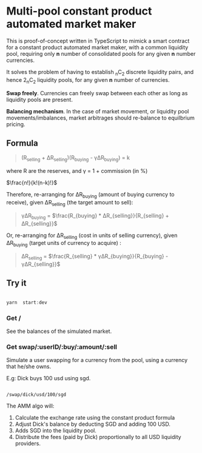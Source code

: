 
# Multi-pool constant product automated market maker

This is proof-of-concept written in TypeScript to mimick a smart contract for a constant product automated market maker, with a common liquidity pool, requiring only **n** number of consolidated pools for any given  **n** number currencies.

It solves the problem of having to establish <sub>n</sub>C<sub>2</sub> discrete liquidity pairs, and hence 2<sub>n</sub>C<sub>2</sub> liquidity pools, for any given **n** number of currencies.

**Swap freely**. Currencies can freely swap between each other as long as liquidity pools are present. 

**Balancing mechanism**. In the case of market movement, or liquidity pool movements/imbalances, market arbitrages should re-balance to equilbrium pricing.

## Formula
> (R<sub>selling</sub> + ∆R<sub>selling</sub>)(R<sub>buying</sub> - γ∆R<sub>buying</sub>) = k

where R are the reserves, and γ = 1 + commission (in %)

  $\frac{n!}{k!(n-k)!}$

Therefore, re-arranging for ∆R<sub>buying</sub> (amount of buying currency to receive), given ∆R<sub>selling</sub> (the target amount to sell):

>γ∆R<sub>buying</sub> = $\frac{R_{buying} * ∆R_{selling}}{R_{selling} + ∆R_{selling}}$

Or, re-arranging for ∆R<sub>selling</sub> (cost in units of selling currency), given ∆R<sub>buying</sub> (target units of currency to acquire) :

>∆R<sub>selling</sub> = $\frac{R_{selling} * γ∆R_{buying}}{R_{buying} - γ∆R_{selling}}$


## Try it

```js

yarn  start:dev

```

### Get /

See the balances of the simulated market.


### Get swap/:userID/:buy/:amount/:sell

Simulate a user swapping for a currency from the pool, using a currency that he/she owns.


E.g: Dick buys 100 usd using sgd.

```

/swap/dick/usd/100/sgd

```

The AMM algo will:

1) Calculate the exchange rate using the constant product formula
2) Adjust Dick's balance by deducting SGD and adding 100 USD.
3) Adds SGD into the liquidity pool.
3) Distribute the fees (paid by Dick) proportionally to all USD liquidity providers.